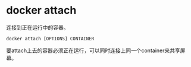 # docker attach

连接到正在运行中的容器。

```shell
docker attach [OPTIONS] CONTAINER
```

要attach上去的容器必须正在运行，可以同时连接上同一个container来共享屏幕。
